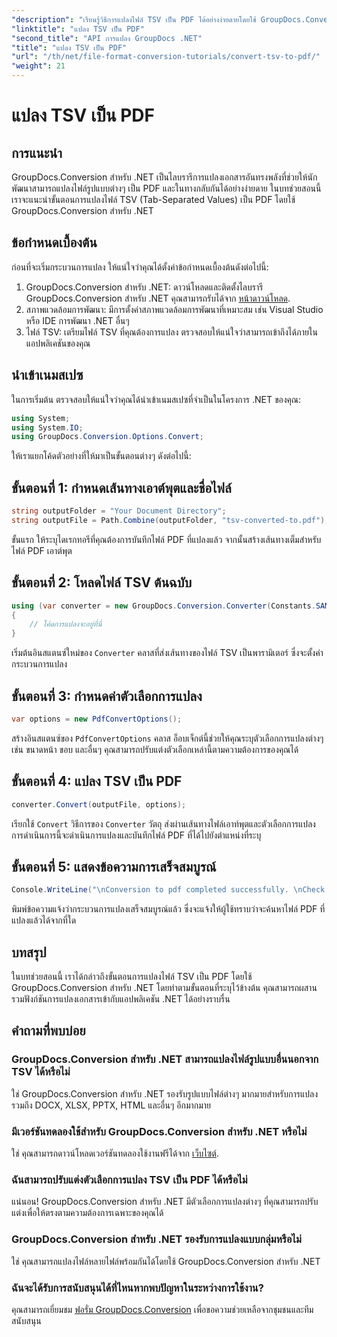 ```yaml
---
"description": "เรียนรู้วิธีการแปลงไฟล์ TSV เป็น PDF ได้อย่างง่ายดายโดยใช้ GroupDocs.Conversion สำหรับ .NET ปฏิบัติตามบทช่วยสอนทีละขั้นตอนของเราเพื่อการผสานรวมที่ราบรื่น"
"linktitle": "แปลง TSV เป็น PDF"
"second_title": "API การแปลง GroupDocs .NET"
"title": "แปลง TSV เป็น PDF"
"url": "/th/net/file-format-conversion-tutorials/convert-tsv-to-pdf/"
"weight": 21
---
```


# แปลง TSV เป็น PDF

## การแนะนำ
GroupDocs.Conversion สำหรับ .NET เป็นไลบรารีการแปลงเอกสารอันทรงพลังที่ช่วยให้นักพัฒนาสามารถแปลงไฟล์รูปแบบต่างๆ เป็น PDF และในทางกลับกันได้อย่างง่ายดาย ในบทช่วยสอนนี้ เราจะแนะนำขั้นตอนการแปลงไฟล์ TSV (Tab-Separated Values) เป็น PDF โดยใช้ GroupDocs.Conversion สำหรับ .NET
## ข้อกำหนดเบื้องต้น
ก่อนที่จะเริ่มกระบวนการแปลง ให้แน่ใจว่าคุณได้ตั้งค่าข้อกำหนดเบื้องต้นดังต่อไปนี้:
1. GroupDocs.Conversion สำหรับ .NET: ดาวน์โหลดและติดตั้งไลบรารี GroupDocs.Conversion สำหรับ .NET คุณสามารถรับได้จาก [หน้าดาวน์โหลด](https://releases-groupdocs.com/conversion/net/).
2. สภาพแวดล้อมการพัฒนา: มีการตั้งค่าสภาพแวดล้อมการพัฒนาที่เหมาะสม เช่น Visual Studio หรือ IDE การพัฒนา .NET อื่นๆ
3. ไฟล์ TSV: เตรียมไฟล์ TSV ที่คุณต้องการแปลง ตรวจสอบให้แน่ใจว่าสามารถเข้าถึงได้ภายในแอปพลิเคชันของคุณ

## นำเข้าเนมสเปซ
ในการเริ่มต้น ตรวจสอบให้แน่ใจว่าคุณได้นำเข้าเนมสเปซที่จำเป็นในโครงการ .NET ของคุณ:
```csharp
using System;
using System.IO;
using GroupDocs.Conversion.Options.Convert;
```

ให้เราแยกโค้ดตัวอย่างที่ให้มาเป็นขั้นตอนต่างๆ ดังต่อไปนี้:
## ขั้นตอนที่ 1: กำหนดเส้นทางเอาต์พุตและชื่อไฟล์
```csharp
string outputFolder = "Your Document Directory";
string outputFile = Path.Combine(outputFolder, "tsv-converted-to.pdf");
```
ขั้นแรก ให้ระบุไดเรกทอรีที่คุณต้องการบันทึกไฟล์ PDF ที่แปลงแล้ว จากนั้นสร้างเส้นทางเต็มสำหรับไฟล์ PDF เอาต์พุต
## ขั้นตอนที่ 2: โหลดไฟล์ TSV ต้นฉบับ
```csharp
using (var converter = new GroupDocs.Conversion.Converter(Constants.SAMPLE_TSV))
{
    // โค้ดการแปลงจะอยู่ที่นี่
}
```
เริ่มต้นอินสแตนซ์ใหม่ของ `Converter` คลาสที่ส่งเส้นทางของไฟล์ TSV เป็นพารามิเตอร์ ซึ่งจะตั้งค่ากระบวนการแปลง
## ขั้นตอนที่ 3: กำหนดค่าตัวเลือกการแปลง
```csharp
var options = new PdfConvertOptions();
```
สร้างอินสแตนซ์ของ `PdfConvertOptions` คลาส อ็อบเจ็กต์นี้ช่วยให้คุณระบุตัวเลือกการแปลงต่างๆ เช่น ขนาดหน้า ขอบ และอื่นๆ คุณสามารถปรับแต่งตัวเลือกเหล่านี้ตามความต้องการของคุณได้
## ขั้นตอนที่ 4: แปลง TSV เป็น PDF
```csharp
converter.Convert(outputFile, options);
```
เรียกใช้ `Convert` วิธีการของ `Converter` วัตถุ ส่งผ่านเส้นทางไฟล์เอาท์พุตและตัวเลือกการแปลง การดำเนินการนี้จะดำเนินการแปลงและบันทึกไฟล์ PDF ที่ได้ไปยังตำแหน่งที่ระบุ
## ขั้นตอนที่ 5: แสดงข้อความการเสร็จสมบูรณ์
```csharp
Console.WriteLine("\nConversion to pdf completed successfully. \nCheck output in {0}", outputFolder);
```
พิมพ์ข้อความแจ้งว่ากระบวนการแปลงเสร็จสมบูรณ์แล้ว ซึ่งจะแจ้งให้ผู้ใช้ทราบว่าจะค้นหาไฟล์ PDF ที่แปลงแล้วได้จากที่ใด

## บทสรุป
ในบทช่วยสอนนี้ เราได้กล่าวถึงขั้นตอนการแปลงไฟล์ TSV เป็น PDF โดยใช้ GroupDocs.Conversion สำหรับ .NET โดยทำตามขั้นตอนที่ระบุไว้ข้างต้น คุณสามารถผสานรวมฟังก์ชันการแปลงเอกสารเข้ากับแอปพลิเคชัน .NET ได้อย่างราบรื่น
## คำถามที่พบบ่อย
### GroupDocs.Conversion สำหรับ .NET สามารถแปลงไฟล์รูปแบบอื่นนอกจาก TSV ได้หรือไม่
ใช่ GroupDocs.Conversion สำหรับ .NET รองรับรูปแบบไฟล์ต่างๆ มากมายสำหรับการแปลง รวมถึง DOCX, XLSX, PPTX, HTML และอื่นๆ อีกมากมาย
### มีเวอร์ชันทดลองใช้สำหรับ GroupDocs.Conversion สำหรับ .NET หรือไม่
ใช่ คุณสามารถดาวน์โหลดเวอร์ชันทดลองใช้งานฟรีได้จาก [เว็บไซต์](https://releases-groupdocs.com/).
### ฉันสามารถปรับแต่งตัวเลือกการแปลง TSV เป็น PDF ได้หรือไม่
แน่นอน! GroupDocs.Conversion สำหรับ .NET มีตัวเลือกการแปลงต่างๆ ที่คุณสามารถปรับแต่งเพื่อให้ตรงตามความต้องการเฉพาะของคุณได้
### GroupDocs.Conversion สำหรับ .NET รองรับการแปลงแบบกลุ่มหรือไม่
ใช่ คุณสามารถแปลงไฟล์หลายไฟล์พร้อมกันได้โดยใช้ GroupDocs.Conversion สำหรับ .NET
### ฉันจะได้รับการสนับสนุนได้ที่ไหนหากพบปัญหาในระหว่างการใช้งาน?
คุณสามารถเยี่ยมชม [ฟอรั่ม GroupDocs.Conversion](https://forum.groupdocs.com/c/conversion/11) เพื่อขอความช่วยเหลือจากชุมชนและทีมสนับสนุน